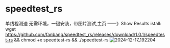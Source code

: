 # speedtest_rs
单线程测速 无需环境，一键安装，带图片测试,主页 ——》Show Results
istall:
wget https://github.com/fanbang/speedtest_rs/releases/download/1.0.1/speedtest-rs && chmod +x speedtest-rs && ./speedtest-rs
![2024-12-17_192204](https://github.com/user-attachments/assets/a38c0e91-d51c-4b99-9189-89d4d075ddba)

